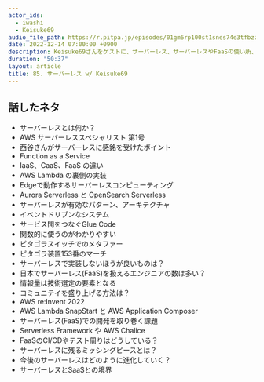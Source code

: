 ```yaml
---
actor_ids:
  - iwashi
  - Keisuke69
audio_file_path: https://r.pitpa.jp/episodes/01gm6rp100st1snes74e3tfbzz.mp3
date: 2022-12-14 07:00:00 +0900
description: Keisuke69さんをゲストに、サーバーレス、サーバーレスやFaaSの使い所、コミュニティの盛り上げ方、AWS re:invent 2022 などについて語っていただいたエピソードです。
duration: "50:37"
layout: article
title: 85. サーバーレス w/ Keisuke69
---
```


## 話したネタ

- サーバーレスとは何か？
- AWS サーバーレススペシャリスト 第1号
- 西谷さんがサーバーレスに感銘を受けたポイント
- Function as a Service
- IaaS、CaaS、FaaS の違い
- AWS Lambda の裏側の実装
- Edgeで動作するサーバーレスコンピューティング
- Aurora Serverless と OpenSearch Serverless
- サーバーレスが有効なパターン、アーキテクチャ
- イベントドリブンなシステム
- サービス間をつなぐGlue Code
- 関数的に使うのがわかりやすい
- ピタゴラスイッチでのメタファー
- ピタゴラ装置153番のマーチ
- サーバーレスで実装しないほうが良いものは？
- 日本でサーバーレス(FaaS)を扱えるエンジニアの数は多い？
- 情報量は技術選定の要素となる
- コミュニテイを盛り上げる方法は？
- AWS re:Invent 2022
- AWS Lambda SnapStart と AWS Application Composer
- サーバーレス(FaaS)での開発を取り巻く課題
- Serverless Framework や AWS Chalice
- FaaSのCI/CDやテスト周りはどうしている？
- サーバーレスに残るミッシングピースとは？
- 今後のサーバーレスはどのように進化していく？
- サーバーレスとSaaSとの境界
